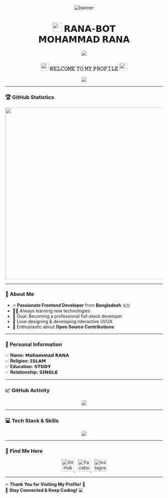 <p align="center">
  <img src="https://i.imgur.com/I8JSUWI.jpeg" alt="banner">
</p>

<h1 align="center">
  <img src="./dashboard/images/logo-non-bg.png" width="30px">  
  𝗥𝗔𝗡𝗔-𝗕𝗢𝗧 
  <br>  
  𝗠𝗢𝗛𝗔𝗠𝗠𝗔𝗗 𝗥𝗔𝗡𝗔  
</h1>

<p align="center">
  <img src="https://img.shields.io/badge/I Am BAYJID %20BANGLADESHI- NOOB PROGRAMMER-green?colorA=%23ff0000&colorB=%23017e40&style=flat-square">
</p>

<h3 align="center">
  <img src="https://emoji.discord.st/emojis/768b108d-274f-4f44-a634-8477b16efce7.gif" width="25">
  𝚆𝙴𝙻𝙲𝙾𝙼𝙴 𝚃𝙾 𝙼𝚈 𝙿𝚁𝙾𝙵𝙸𝙻𝙴  
  <img src="https://emoji.discord.st/emojis/768b108d-274f-4f44-a634-8477b16efce7.gif" width="25">
</h3>

<p align="center">
  <img src="https://readme-typing-svg.herokuapp.com?color=%23F70B10&size=27&center=true&vCenter=true&lines=𝙸+𝙰𝙼+𝙸𝙽𝙽𝙾𝙲𝙴𝙽𝚃+𝙱𝙾𝚈;𝙸𝚃'𝚜+𝙽𝙾𝚃+𝙹𝚄𝚂𝚃+𝙰+𝙽𝙰𝙼𝙴+𝙱𝚁𝙾;𝙸𝚃'𝚜+𝙰+𝙱𝚁𝙰𝙽𝙳;𝚃𝙷𝙰𝙽𝙺+𝚈𝙾𝚄+𝙴𝚅𝙴𝚁𝚈𝙾𝙽𝙴;𝙻𝙾𝚅e+𝚄+𝙰𝙻𝙻+𝙵𝚁𝙸𝙴𝙽𝙳𝚂">
</p>

---

### 🏆 **GitHub Statistics**
<p align="center">
  <a href="https://github.com/Xaico-RANA">
    <img width=550 src="https://github-profile-trophy.vercel.app/?username=Xaico-RANA&theme=dracula&no-frame=true&title=Followers,Stars,Commit,Repository,Issues"/>
  </a>
</p>

---

### 🌟 **About Me**
- 🔥 **Passionate Frontend Developer** from **Bangladesh** 🇧🇩  
- 👨‍💻 Always learning new technologies  
- 🎯 Goal: Becoming a professional full-stack developer  
- 🎨 Love designing & developing interactive UI/UX  
- 🚀 Enthusiastic about **Open Source Contributions**  

---

### 📌 **Personal Information**
✅ **Name:** 𝗠𝗼𝗵𝗮𝗺𝗺𝗮𝗱 𝗥𝗔𝗡𝗔  
✅ **Religion:** 𝗜𝗦𝗟𝗔𝗠  
✅ **Education:** 𝗦𝗧𝗨𝗗𝗬  
✅ **Relationship:** 𝗦𝗜𝗡𝗚𝗟𝗘  

---

### 📈 **GitHub Activity**
<p align="center">
  <img src="https://github-readme-stats.vercel.app/api?username=Xaico-RANA&show_icons=true&theme=radical">
</p>

---

### 💻 **Tech Stack & Skills**
<p align="center">
  <img src="https://skillicons.dev/icons?i=html,css,js,bootstrap,tailwind,react,nodejs,express,mongodb,github,git,vscode,figma" />
</p>

---

### 🔗 **Find Me Here**
<p align="center">
  <a href="https://github.com/Xaico-RANA">
    <img alt="GitHub" width="40px" src="https://cdn.jsdelivr.net/npm/simple-icons@3.0.1/icons/github.svg">
  </a>
  &nbsp;
  <a href="https://fb.com/XAICO.RANA">
    <img alt="Facebook" width="40px" src="https://raw.githubusercontent.com/rahuldkjain/github-profile-readme-generator/master/src/images/icons/Social/facebook.svg">
  </a>
  &nbsp;
  <a href="https://www.instagram.com/mr_bayjid120">
    <img alt="Instagram" width="40px" src="https://raw.githubusercontent.com/rahuldkjain/github-profile-readme-generator/master/src/images/icons/Social/instagram.svg">
  </a>
</p>

---

🔥 **Thank You for Visiting My Profile!** 🚀  
💙 **Stay Connected & Keep Coding!** 💻
